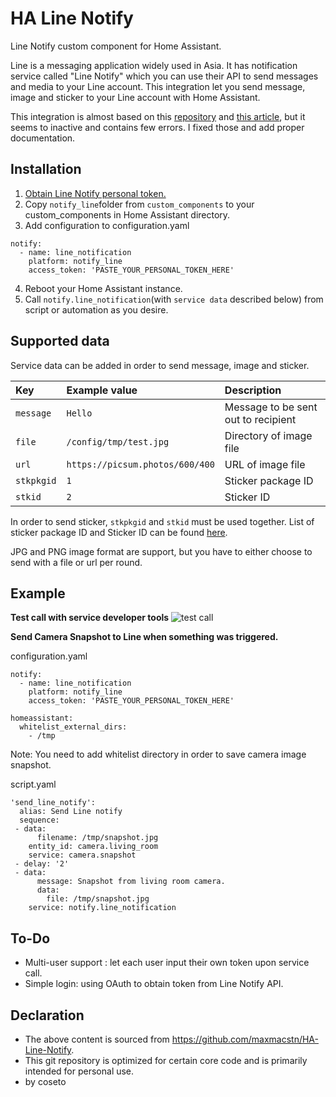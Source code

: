 # HA Line Notify

Line Notify custom component for Home Assistant.

Line is a messaging application widely used in Asia. It has notification service called "Line Notify" which you can use their API to send messages and media to your Line account. This integration let you send message, image and sticker to your Line account with Home Assistant.

This integration is almost based on this [repository](https://github.com/yun-s-oh/Homeassistant/tree/master/custom_components/notify_line) and [this article](https://community.home-assistant.io/t/line-notify-api-integration/56328), but it seems to inactive and contains few errors. I fixed those and add proper documentation.

## Installation

1.  [Obtain Line Notify personal token.](https://notify-bot.line.me/en/)
2.  Copy `notify_line`folder from `custom_components` to your custom_components in Home Assistant directory.
3.  Add configuration to configuration.yaml

```
notify:
  - name: line_notification
    platform: notify_line
    access_token: 'PASTE_YOUR_PERSONAL_TOKEN_HERE'
```

4. Reboot your Home Assistant instance.
5. Call `notify.line_notification`(with `service data` described below) from script or automation as you desire.

## Supported data

Service data can be added in order to send message, image and sticker.

| Key        | Example value                   | Description                         |
| :--------- | :------------------------------ | :---------------------------------- |
| `message ` | `Hello`                         | Message to be sent out to recipient |
| `file`     | `/config/tmp/test.jpg`          | Directory of image file             |
| `url`      | `https://picsum.photos/600/400` | URL of image file                   |
| `stkpkgid` | `1`                             | Sticker package ID                  |
| `stkid`    | `2`                             | Sticker ID                          |

In order to send sticker, `stkpkgid` and `stkid` must be used together. List of sticker package ID and Sticker ID can be found [here](https://devdocs.line.me/files/sticker_list.pdf).

JPG and PNG image format are support, but you have to either choose to send with a file or url per round.

## Example

**Test call with service developer tools**
![test call](https://raw.githubusercontent.com/maxmacstn/HA-Line-Notify/master/sample_show.png)

**Send Camera Snapshot to Line when something was triggered.**

configuration.yaml

```
notify:
  - name: line_notification
    platform: notify_line
    access_token: 'PASTE_YOUR_PERSONAL_TOKEN_HERE'

homeassistant:
  whitelist_external_dirs:
    - /tmp
```

Note: You need to add whitelist directory in order to save camera image snapshot.

script.yaml

```
'send_line_notify':
  alias: Send Line notify
  sequence:
 - data:
      filename: /tmp/snapshot.jpg
    entity_id: camera.living_room
    service: camera.snapshot
 - delay: '2'
 - data:
      message: Snapshot from living room camera.
      data:
        file: /tmp/snapshot.jpg
    service: notify.line_notification
```

## To-Do

-   Multi-user support : let each user input their own token upon service call.
-   Simple login: using OAuth to obtain token from Line Notify API.

## Declaration

-   The above content is sourced from https://github.com/maxmacstn/HA-Line-Notify.
-   This git repository is optimized for certain core code and is primarily intended for personal use.
-   by coseto
